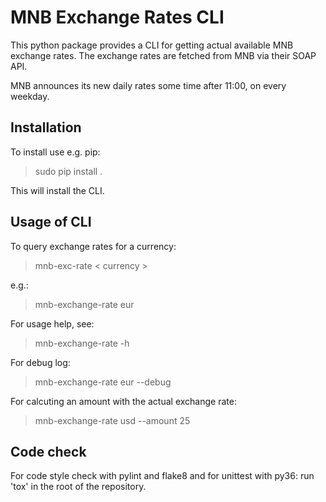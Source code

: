 MNB Exchange Rates CLI
======================

This python package provides a CLI for getting actual available MNB
exchange rates. The exchange rates are fetched from MNB via their SOAP API.

MNB announces its new daily rates some time after 11:00, on every weekday.


Installation
------------

To install use e.g. pip:

> sudo pip install .

This will install the CLI.


Usage of CLI
------------

To query exchange rates for a currency:

> mnb-exc-rate < currency >

e.g.:

> mnb-exchange-rate eur

For usage help, see:

> mnb-exchange-rate -h

For debug log:

> mnb-exchange-rate eur --debug

For calcuting an amount with the actual exchange rate:

> mnb-exchange-rate usd --amount 25

Code check
----------

For code style check with pylint and flake8 and for unittest with py36:
run 'tox' in the root of the repository.
